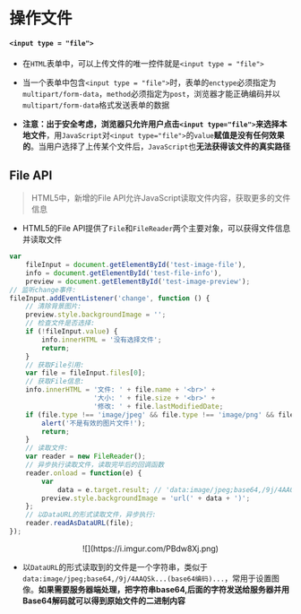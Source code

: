 # 操作文件

#### `<input type = "file">`

* 在`HTML`表单中，可以上传文件的唯一控件就是`<input type = "file">`

* 当一个表单中包含`<input type = "file">`时，表单的`enctype`必须指定为`multipart/form-data`，`method`必须指定为`post`，浏览器才能正确编码并以`multipart/form-data`格式发送表单的数据

* **注意：**出于安全考虑，浏览器只允许用户点击`<input type="file">`来**选择本地文件**，用`JavaScript`对`<input type="file">`的`value`**赋值是没有任何效果的**。当用户选择了上传某个文件后，`JavaScript`也**无法获得该文件的真实路径**

## File API

> HTML5中，新增的File API允许JavaScript读取文件内容，获取更多的文件信息

* HTML5的File API提供了`File`和`FileReader`两个主要对象，可以获得文件信息并读取文件
```JavaScript
var
    fileInput = document.getElementById('test-image-file'),
    info = document.getElementById('test-file-info'),
    preview = document.getElementById('test-image-preview');
// 监听change事件:
fileInput.addEventListener('change', function () {
    // 清除背景图片:
    preview.style.backgroundImage = '';
    // 检查文件是否选择:
    if (!fileInput.value) {
        info.innerHTML = '没有选择文件';
        return;
    }
    // 获取File引用:
    var file = fileInput.files[0];
    // 获取File信息:
    info.innerHTML = '文件: ' + file.name + '<br>' +
                     '大小: ' + file.size + '<br>' +
                     '修改: ' + file.lastModifiedDate;
    if (file.type !== 'image/jpeg' && file.type !== 'image/png' && file.type !== 'image/gif') {
        alert('不是有效的图片文件!');
        return;
    }
    // 读取文件:
    var reader = new FileReader();
	// 异步执行读取文件，读取完毕后的回调函数
    reader.onload = function(e) {
        var
            data = e.target.result; // 'data:image/jpeg;base64,/9j/4AAQSk...(base64编码)...'            
        preview.style.backgroundImage = 'url(' + data + ')';
    };
    // 以DataURL的形式读取文件，异步执行:
    reader.readAsDataURL(file);
});
```
<center>![](https://i.imgur.com/PBdw8Xj.png)</center>

* 以`DataURL`的形式读取到的文件是一个字符串，类似于`data:image/jpeg;base64,/9j/4AAQSk...(base64编码)...`，常用于设置图像。**如果需要服务器端处理，把字符串base64,后面的字符发送给服务器并用Base64解码就可以得到原始文件的二进制内容**